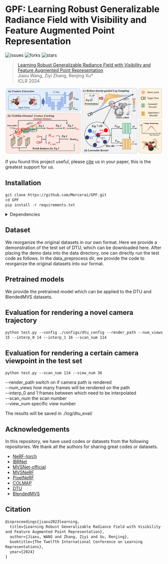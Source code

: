 # GPF: Learning Robust Generalizable Radiance Field with Visibility and Feature Augmented Point Representation
![issues](https://img.shields.io/github/issues/Mercerai/GPF)
![forks](https://img.shields.io/github/forks/Mercerai/GPF?style=flat&color=orange)
![stars](https://img.shields.io/github/stars/Mercerai/GPF?style=flat&color=red)

> [Learning Robust Generalizable Radiance Field with Visibility and Feature Augmented Point Representation](https://iclr.cc/virtual/2024/poster/17836)       
> Jiaxu Wang, Ziyi Zhang, Renjing Xu*    
> ICLR 2024
> 

 ![framework_img](figs/framework.png)

If you found this project useful, please [cite](#citation) us in your paper, this is the greatest support for us.

## Installation
```shell
git clone https://github.com/Mercerai/GPF.git
cd GPF
pip install -r requirements.txt
```
<details>
  <summary> Dependencies </summary>

  - torch==1.7.1
  - numpy==1.19.2
  - CUDA 11.4 or later version

</details>

## Dataset
We reorganize the original datasets in our own format. Here we provide a demonstration of the test set of DTU, which can be downloaded here. After placing the demo data into the data directory, one can directly run the test code as follows. In the data_preprocess dir, we provide the code to reorganize the original datasets into our format. 

## Pretrained models    
We provide the pretrained model which can be applied to the DTU and BlendedMVS datasets. 

## Evaluation for rendering a novel camera trajectory
```shell
python test.py --config ./configs/dtu_config --render_path --num_views 15 --interp_0 14 --interp_1 16 --scan_num 114
```

## Evaluation for rendering a certain camera viewpoint in the test set
```shell
python test.py --scan_num 114 --view_num 36
```
--render_path switch on if camera path is rendered  
--num_views how many frames will be rendered on the path  
--interp_0 and 1 frames between which need to be interpolated  
--scan_num the scan number  
--view_num specific view number  
  
The results will be saved in ./log/dtu_eval/
## Acknowledgements
In this repository, we have used codes or datasets from the following repositories. 
We thank all the authors for sharing great codes or datasets.
- [NeRF-torch](https://github.com/yenchenlin/nerf-pytorch)
- [IBRNet](https://github.com/googleinterns/IBRNet)
- [MVSNet-official](https://github.com/YoYo000/MVSNet) 
- [MVSNeRF](https://github.com/apchenstu/mvsnerf)
- [PixelNeRF](https://github.com/sxyu/pixel-nerf)
- [COLMAP](https://github.com/colmap/colmap)
- [DTU](https://roboimagedata.compute.dtu.dk/?page_id=36)
- [BlendedMVS](https://github.com/YoYo000/BlendedMVS)

## Citation
```
@inproceedings{jiaxu2023learning,
  title={Learning Robust Generalizable Radiance Field with Visibility and Feature Augmented Point Representation},
  author={Jiaxu, WANG and Zhang, Ziyi and Xu, Renjing},
  booktitle={The Twelfth International Conference on Learning Representations},
  year={2024}
}

```
